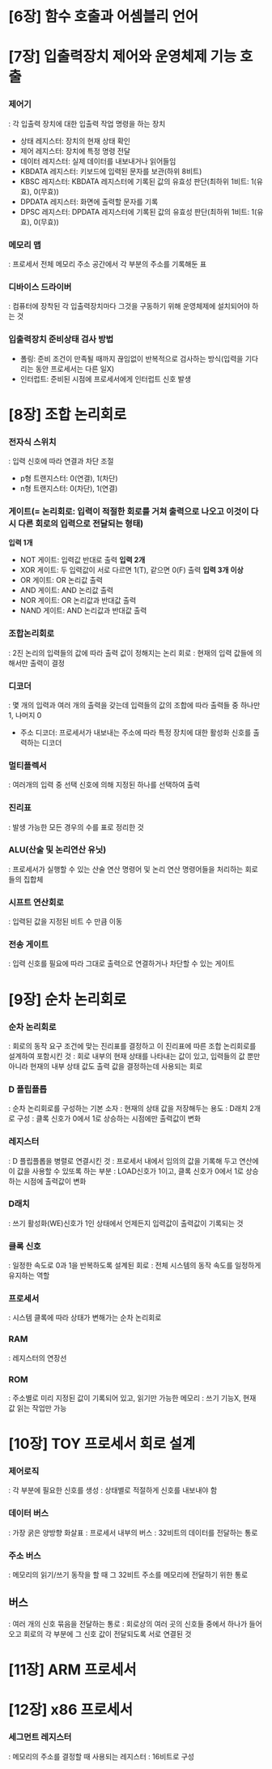 # [6장] 함수 호출과 어셈블리 언어
# [7장] 입출력장치 제어와 운영체제 기능 호출
### 제어기
: 각 입출력 장치에 대한 입출력 작업 명령을 하는 장치
- 상태 레지스터: 장치의 현재 상태 확인
- 제어 레지스터: 장치에 특정 명령 전달
- 데이터 레지스터: 실제 데이터를 내보내거나 읽어들임
- KBDATA 레지스터: 키보드에 입력된 문자를 보관(하위 8비트)
- KBSC 레지스터: KBDATA 레지스터에 기록된 값의 유효성 판단(최하위 1비트: 1(유효), 0(무효))
- DPDATA 레지스터: 화면에 출력할 문자를 기록
- DPSC 레지스터: DPDATA 레지스터에 기록된 값의 유효성 판단(최하위 1비트: 1(유효), 0(무효))

### 메모리 맵
: 프로세서 전체 메모리 주소 공간에서 각 부분의 주소를 기록해둔 표

### 디바이스 드라이버
: 컴퓨터에 장착된 각 입출력장치마다 그것을 구동하기 위해 운영체제에 설치되어야 하는 것

### 입출력장치 준비상태 검사 방법
- 폴링: 준비 조건이 만족될 때까지 끊임없이 반복적으로 검사하는 방식(입력을 기다리는 동안 프로세서는 다른 일X)
- 인터럽트: 준비된 시점에 프로세서에게 인터럽트 신호 발생

# [8장] 조합 논리회로
### 전자식 스위치
: 입력 신호에 따라 연결과 차단 조절
- p형 트랜지스터: 0(연결), 1(차단)
- n형 트랜지스터: 0(차단), 1(연결)

### 게이트(= 논리회로: 입력이 적절한 회로를 거쳐 출력으로 나오고 이것이 다시 다른 회로의 입력으로 전달되는 형태)
**입력 1개**
- NOT 게이트: 입력값 반대로 출력
**입력 2개**
- XOR 게이트: 두 입력값이 서로 다르면 1(T), 같으면 0(F) 출력
**입력 3개 이상**
- OR 게이트: OR 논리값 출력
- AND 게이트: AND 논리값 출력
- NOR 게이트: OR 논리값과 반대값 출력
- NAND 게이트: AND 논리값과 반대값 출력

### 조합논리회로
: 2진 논리의 입력들의 값에 따라 출력 값이 정해지는 논리 회로
: 현재의 입력 값들에 의해서만 출력이 결정

### 디코더
: 몇 개의 입력과 여러 개의 출력을 갖는데 입력들의 값의 조합에 따라 출력들 중 하나만 1, 나머지 0
- 주소 디코더: 프로세서가 내보내는 주소에 따라 특정 장치에 대한 활성화 신호를 출력하는 디코더

### 멀티플렉서
: 여러개의 입력 중 선택 신호에 의해 지정된 하나를 선택하여 출력

### 진리표
: 발생 가능한 모든 경우의 수를 표로 정리한 것

### ALU(산술 및 논리연산 유닛)
: 프로세서가 실행할 수 있는 산술 연산 명령어 및 논리 연산 명령어들을 처리하는 회로들의 집합체

### 시프트 연산회로
: 입력된 값을 지정된 비트 수 만큼 이동

### 전송 게이트
: 입력 신호를 필요에 따라 그대로 출력으로 연결하거나 차단할 수 있는 게이트

# [9장] 순차 논리회로
### 순차 논리회로
: 회로의 동작 요구 조건에 맞는 진리표를 결정하고 이 진리표에 따른 조합 논리회로를 설계하여 포함시킨 것
: 회로 내부의 현재 상태를 나타내는 값이 있고, 입력들의 값 뿐만 아니라 현재의 내부 상태 값도 출력 값을 결정하는데 사용되는 회로

### D 플립플롭
: 순차 논리회로를 구성하는 기본 소자
: 현재의 상태 값을 저장해두는 용도
: D래치 2개로 구성
: 클록 신호가 0에서 1로 상승하는 시점에만 출력값이 변화

### 레지스터
: D 플립플롭을 병렬로 연결시킨 것
: 프로세서 내에서 임의의 값을 기록해 두고 연산에 이 값을 사용할 수 있또록 하는 부분
: LOAD신호가 1이고, 클록 신호가 0에서 1로 상승하는 시점에 출력값이 변화

### D래치
: 쓰기 활성화(WE)신호가 1인 상태에서 언제든지 입력값이 출력값이 기록되는 것

### 클록 신호
: 일정한 속도로 0과 1을 반복하도록 설계된 회로
: 전체 시스템의 동작 속도를 일정하게 유지하는 역할

### 프로세서
: 시스템 클록에 따라 상태가 변해가는 순차 논리회로

### RAM
: 레지스터의 연장선

### ROM
: 주소별로 미리 지정된 값이 기록되어 있고, 읽기만 가능한 메모리
: 쓰기 기능X, 현재 값 읽는 작업만 가능

# [10장] TOY 프로세서 회로 설계
### 제어로직
: 각 부분에 필요한 신호를 생성
: 상태별로 적절하게 신호를 내보내야 함

### 데이터 버스
: 가장 굵은 양방향 화살표
: 프로세서 내부의 버스
: 32비트의 데이터를 전달하는 통로

### 주소 버스
: 메모리의 읽기/쓰기 동작을 할 때 그 32비트 주소를 메모리에 전달하기 위한 통로

##  버스
: 여러 개의 신호 묶음을 전달하는 통로
: 회로상의 여러 곳의 신호들 중에서 하나가 들어오고 회로의 각 부분에 그 신호 값이 전달되도록 서로 연결된 것

# [11장] ARM 프로세서

# [12장] x86 프로세서
### 세그먼트 레지스터
: 메모리의 주소를 결정할 때 사용되는 레지스터
: 16비트로 구성
